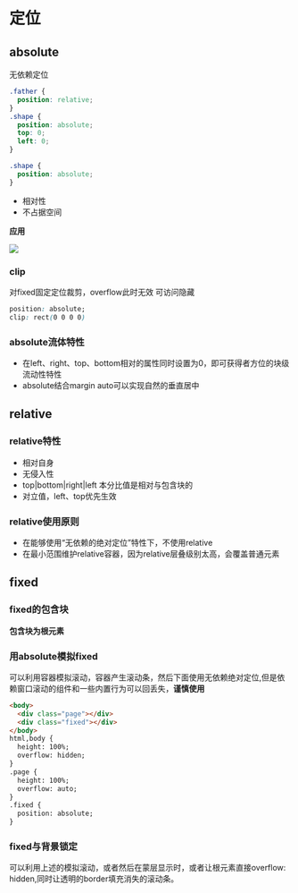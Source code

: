 # 定位
## absolute
无依赖定位
```css
.father {
  position: relative;
}
.shape {
  position: absolute;
  top: 0;
  left: 0;
}

.shape {
  position: absolute;
}
```
* 相对性
* 不占据空间

**应用**

![](https://user-gold-cdn.xitu.io/2019/5/4/16a81eb759c09842?w=712&h=424&f=png&s=46051)


### clip

对fixed固定定位裁剪，overflow此时无效
可访问隐藏
```css
position: absolute;
clip: rect(0 0 0 0)
```
### absolute流体特性
* 在left、right、top、bottom相对的属性同时设置为0，即可获得者方位的块级流动性特性
* absolute结合margin auto可以实现自然的垂直居中


## relative

### relative特性
* 相对自身
* 无侵入性
* top|bottom|right|left 本分比值是相对与包含块的
* 对立值，left、top优先生效


### relative使用原则
* 在能够使用“无依赖的绝对定位”特性下，不使用relative
* 在最小范围维护relative容器，因为relative层叠级别太高，会覆盖普通元素




## fixed

### fixed的包含块
**包含块为根元素**

### 用absolute模拟fixed
可以利用容器模拟滚动，容器产生滚动条，然后下面使用无依赖绝对定位,但是依赖窗口滚动的组件和一些内置行为可以回丢失，**谨慎使用**
```html
<body>
  <div class="page"></div>
  <div class="fixed"></div>
</body>
html,body {
  height: 100%;
  overflow: hidden;
}
.page {
  height: 100%;
  overflow: auto;
}
.fixed {
  position: absolute;
}
```
### fixed与背景锁定
可以利用上述的模拟滚动，或者然后在蒙层显示时，或者让根元素直接overflow: hidden,同时让透明的border填充消失的滚动条。